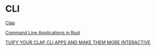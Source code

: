 # CLI

[Clap](https://github.com/clap-rs/clap)

[Command Line Applications in Rust]( https://rust-cli.github.io/book/index.html )

[TUIFY YOUR CLAP CLI APPS AND MAKE THEM MORE INTERACTIVE]( https://developerlife.com/2023/09/17/tuify-clap/ )
